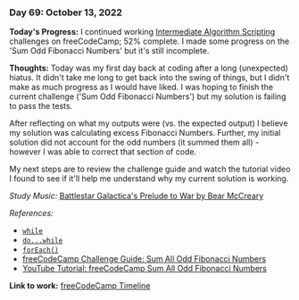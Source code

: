 ### Day 69: October 13, 2022

**Today's Progress:** I continued working [Intermediate Algorithm Scripting](https://www.freecodecamp.org/learn/javascript-algorithms-and-data-structures/#intermediate-algorithm-scripting) challenges on freeCodeCamp; 52% complete. I made some progress on the 'Sum Odd Fibonacci Numbers' but it's still incomplete.

**Thoughts:** Today was my first day back at coding after a long (unexpected) hiatus. It didn't take me long to get back into the swing of things, but I didn't make as much progress as I would have liked. I was hoping to finish the current challenge ('Sum Odd Fibonacci Numbers') but my solution is failing to pass the tests.

After reflecting on what my outputs were (vs. the expected output) I believe my solution was calculating excess Fibonacci Numbers. Further, my initial solution did not account for the odd numbers (it summed them all) - however I was able to correct that section of code.

My next steps are to review the challenge guide and watch the tutorial video I found to see if it'll help me understand why my current solution is working.

*Study Music:* [Battlestar Galactica's Prelude to War by Bear McCreary](https://youtu.be/4f2MnaV_j0Q)

*References:*

- [`while`](https://developer.mozilla.org/en-US/docs/Web/JavaScript/Reference/Statements/while)
- [`do...while`](https://developer.mozilla.org/en-US/docs/Web/JavaScript/Reference/Statements/do...while)
- [`forEach()`](https://developer.mozilla.org/en-US/docs/Web/JavaScript/Reference/Global_Objects/Array/forEach)
- [freeCodeCamp Challenge Guide: Sum All Odd Fibonacci Numbers](https://forum.freecodecamp.org/t/freecodecamp-challenge-guide-sum-all-odd-fibonacci-numbers/16084)
- [YouTube Tutorial: freeCodeCamp Sum All Odd Fibonacci Numbers](https://youtu.be/dT_q5zcUAxQ)

**Link to work:** [freeCodeCamp Timeline](https://www.freecodecamp.org/ananfito)

